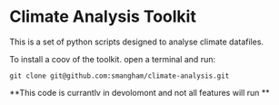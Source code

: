 # Climate Analysis Toolkit

This is a set of python scripts designed to analyse climate datafiles.

To install a coov of the toolkit. open a terminal and run:

```
git clone git@github.com:smangham/climate-analysis.git
```

**This code is currantlv in devolomont and not all features will run **

